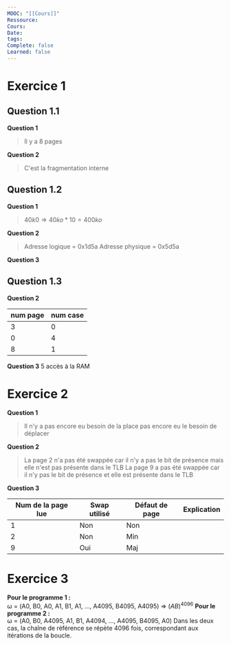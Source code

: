 ```yaml
---
MOOC: "[[Cours]]"
Ressource: 
Cours: 
Date: 
tags: 
Complete: false
Learned: false
---
```

# Exercice 1
## Question 1.1
**Question 1**
>Il y a 8 pages

**Question 2**
> C'est la fragmentation interne


## Question 1.2
**Question 1**
> $40k0 ⇒ 40ko * 10 = 400ko$

**Question 2**
> Adresse logique = 0x1d5a
> Adresse physique = 0x5d5a

**Question 3**

## Question 1.3
**Question 2**

| num page | num case |
| -------- | -------- |
| 3        | 0        |
| 0        | 4        |
| 8        | 1        |
**Question 3**
5 accès à la RAM

# Exercice 2
**Question 1**
> Il n'y a pas encore eu besoin de la place pas encore eu le besoin de déplacer

**Question 2**
> La page 2 n'a pas été swappée car il n'y a pas le bit de présence mais elle n'est pas présente dans le TLB
> La page 9 a pas été swappée car il n'y pas le bit de présence et elle est présente dans le TLB


**Question 3**

| Num de la page lue | Swap utilisé | Défaut de page | Explication |
| ------------------ | ------------ | -------------- | ----------- |
| 1                  | Non          | Non            |             |
| 2                  | Non          | Min            |             |
| 9                  | Oui          | Maj            |             |

# Exercice 3
**Pour le programme 1 :**  
ω = (A0, B0, A0, A1, B1, A1, ..., A4095, B4095, A4095) ⇒ $(AB)^{4096}$ 
**Pour le programme 2 :**  
ω = (A0, B0, A4095, A1, B1, A4094, ..., A4095, B4095, A0)
Dans les deux cas, la chaîne de référence se répète 4096 fois, correspondant aux itérations de la boucle.